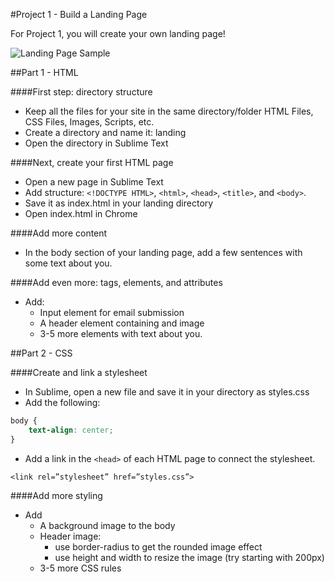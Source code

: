 #Project 1 - Build a Landing Page

For Project 1, you will create your own landing page!

![Landing Page Sample](https://raw.githubusercontent.com/fma2/pcp-intro-web-development/master/images/2Aproject1-landingpage1.png)

##Part 1 - HTML 

####First step: directory structure

- Keep all the files for your site in the same directory/folder
HTML Files, CSS Files, Images, Scripts, etc.
- Create a directory and name it: landing
- Open the directory in Sublime Text

####Next, create your first HTML page

- Open a new page in Sublime Text
- Add structure: `<!DOCTYPE HTML>`, `<html>`, `<head>`, `<title>`, and `<body>`.
- Save it as index.html in your landing directory
- Open index.html in Chrome

####Add more content

- In the body section of your landing page, add a few sentences with some text about you.

####Add even more: tags, elements, and attributes

- Add:
	- Input element for email submission
	- A header element containing and image
	- 3-5 more elements with text about you.  

##Part 2 - CSS

####Create and link a stylesheet

- In Sublime, open a new file and save it in your directory as styles.css
- Add the following:

```css
body {
	text-align: center; 
}
```
- Add a link in the `<head>` of each HTML page to connect the stylesheet.

```
<link rel=”stylesheet” href=”styles.css”>
```

####Add more styling

- Add 
	- A background image to the body 
	- Header image:
		- use border-radius to get the rounded image effect
		- use height and width to resize the image (try starting with 200px)
	- 3-5 more CSS rules


